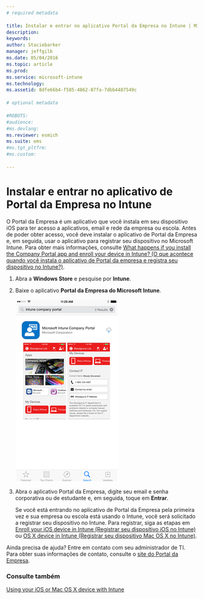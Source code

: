 ```yaml
---
# required metadata

title: Instalar e entrar no aplicativo Portal da Empresa no Intune | Microsoft Intune
description:
keywords:
author: Staciebarker
manager: jeffgilb
ms.date: 05/04/2016
ms.topic: article
ms.prod:
ms.service: microsoft-intune
ms.technology:
ms.assetid: 8dfe66b4-f585-4862-87fa-7dbb4487549c

# optional metadata

#ROBOTS:
#audience:
#ms.devlang:
ms.reviewer: esmich
ms.suite: ems
#ms.tgt_pltfrm:
#ms.custom:

---
```



# Instalar e entrar no aplicativo de Portal da Empresa no Intune

O Portal da Empresa é um aplicativo que você instala em seu dispositivo iOS para ter acesso a aplicativos, email e rede da empresa ou escola.  Antes de poder obter acesso, você deve instalar o aplicativo de Portal da Empresa e, em seguida, usar o aplicativo para registrar seu dispositivo no Microsoft Intune. Para obter mais informações, consulte [What happens if you install the Company Portal app and enroll your device in Intune? (O que acontece quando você instala o aplicativo de Portal da empresa e registra seu dispositivo no Intune?)](what-happens-if-you-install-the-company-portal-app-and-enroll-your-device-in-intune-ios.md).

1.  Abra a **Windows Store** e pesquise por **Intune**.

2.  Baixe o aplicativo **Portal da Empresa do Microsoft Intune**.

    ![download-ios-comp-portal-app](./media/ios-cpinstall-1-cpinstore.png)

3.  Abra o aplicativo Portal da Empresa, digite seu email e senha corporativa ou de estudante e, em seguida, toque em **Entrar**.

    Se você está entrando no aplicativo de Portal da Empresa pela primeira vez e sua empresa ou escola está usando o Intune, você será solicitado a registrar seu dispositivo no Intune. Para registrar, siga as etapas em [Enroll your iOS device in Intune (Registrar seu dispositivo iOS no Intune)](enroll-your-device-in-intune-ios.md) ou [OS X device in Intune (Registrar seu dispositivo Mac OS X no Intune)](enroll-your-device-in-intune-mac-os-x.md).

Ainda precisa de ajuda? Entre em contato com seu administrador de TI. Para obter suas informações de contato, consulte o [site do Portal da Empresa](http://portal.manage.microsoft.com).

### Consulte também
[Using your iOS or Mac OS X device with Intune](using-your-ios-or-mac-os-x-device-with-intune.md)

<!--HONumber=Jun16_HO2-->


